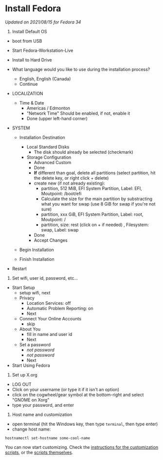 # Install Fedora

*Updated on 2021/08/15 for Fedora 34*

1. Install Default OS
  - boot from USB
  - Start Fedora-Workstation-Live
  - Install to Hard Drive
  - What language would you like to use during the installation process?
      - English, English (Canada)
      - Continue

  - LOCALIZATION
    - Time & Date
        - Americas / Edmonton
        - "Network Time" Should be enabled, if not, enable it
        - Done (upper left-hand corner)

  - SYSTEM
    - Installation Destination
      - Local Standard Disks
        - The disk should already be selected (checkmark)
      - Storage Configuration
        - Advanced Custom
        - Done
        - **If** different than goal, delete all partitions (select partition, hit the delete key, or right click + delete)
        - create new (if not already existing):
            - partition, 512 MiB, EFI System Partition, Label: EFI, Moutpoint: /boot/efi
            - Calculate the size for the main partition by substracting what you want for swap (use 8 GiB for swap if you're not sure)
            - partition, xxx GiB, EFI System Partition, Label: root, Moutpoint: /
            - partition, size: rest (click on + if needed) , Filesystem: swap, Label: swap
        - Done
        - Accept Changes

    - Begin Installation
    - Finish Installation
  - Restart

1. Set wifi, user id, password, etc...
  - Start Setup
    - setup wifi, next
    - Privacy
      - Location Services: off
      - Automatic Problem Reporting: on
      - Next
    - Connect Your Online Accounts
      - skip
    - About You
      - fill in name and user id
      - Next
    - Set a password
      - *not password*
      - *not password*
      - Next
   - Start Using Fedora

1. Set up X.org
  - LOG OUT
  - Click on your username (or type it if it isn't an option)
  - click on the cogwheel/gear symbol at the bottom-right and select "GNOME on Xorg"
  - type your password, and enter

1. Host name and customization
  - open terminal (hit the Windows key, then type `terminal`, then type enter)
  - change host name:
```
hostnamectl set-hostname some-cool-name
```

You can now start customizing. Check the [instructions for the customization scripts](run_scripts.md), or the [scripts themselves](../idempotent).
